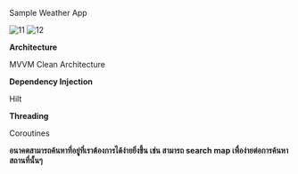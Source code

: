 Sample Weather App



![11](https://user-images.githubusercontent.com/68962015/148773136-d7fab1a4-bd25-469d-b430-efa06f426798.jpg)
![12](https://user-images.githubusercontent.com/68962015/148773152-16101ff3-b5a2-40a4-84db-22f366f5dc74.jpg)



**Architecture**

MVVM  Clean Architecture

**Dependency Injection**

Hilt

**Threading**

Coroutines


**อนาคตสามารถค้นหาที่อยู่ที่เราต้องการได้ง่ายยิ่งขึ้น เช่น สามารถ search map เพื่อง่ายต่อการค้นหาสถานที่นั้นๆ**



